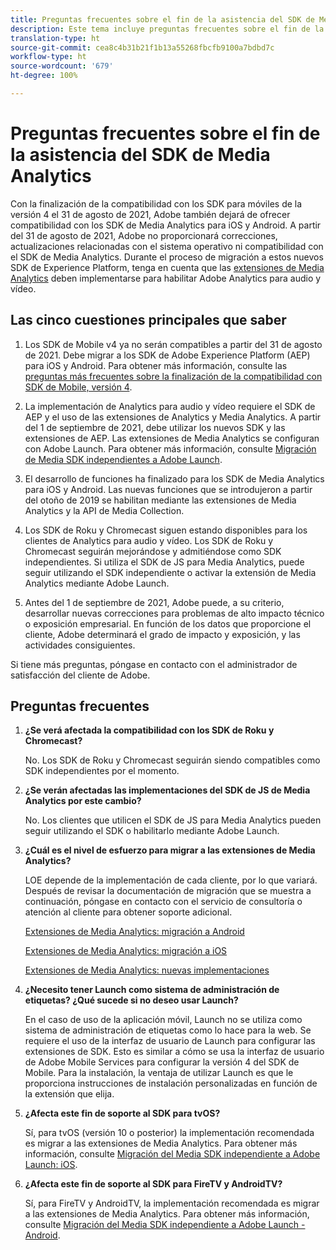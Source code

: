 ```yaml
---
title: Preguntas frecuentes sobre el fin de la asistencia del SDK de Media Analytics
description: Este tema incluye preguntas frecuentes sobre el fin de la compatibilidad con los SDK de Media Analytics.
translation-type: ht
source-git-commit: cea8c4b31b21f1b13a55268fbcfb9100a7bdbd7c
workflow-type: ht
source-wordcount: '679'
ht-degree: 100%

---
```



# Preguntas frecuentes sobre el fin de la asistencia del SDK de Media Analytics

Con la finalización de la compatibilidad con los SDK para móviles de la versión 4 el 31 de agosto de 2021, Adobe también dejará de ofrecer compatibilidad con los SDK de Media Analytics para iOS y Android. A partir del 31 de agosto de 2021, Adobe no proporcionará correcciones, actualizaciones relacionadas con el sistema operativo ni compatibilidad con el SDK de Media Analytics.  Durante el proceso de migración a estos nuevos SDK de Experience Platform, tenga en cuenta que las [extensiones de Media Analytics](https://aep-sdks.gitbook.io/docs/using-mobile-extensions/adobe-media-analytics) deben implementarse para habilitar Adobe Analytics para audio y vídeo.

## Las cinco cuestiones principales que saber

1. Los SDK de Mobile v4 ya no serán compatibles a partir del 31 de agosto de 2021. Debe migrar a los SDK de Adobe Experience Platform (AEP) para iOS y Android. Para obtener más información, consulte las [preguntas más frecuentes sobre la finalización de la compatibilidad con SDK de Mobile, versión 4](https://aep-sdks.gitbook.io/docs/version-4-sdk-end-of-support-faq).

1. La implementación de Analytics para audio y vídeo requiere el SDK de AEP y el uso de las extensiones de Analytics y Media Analytics. A partir del 1 de septiembre de 2021, debe utilizar los nuevos SDK y las extensiones de AEP.  Las extensiones de Media Analytics se configuran con Adobe Launch.  Para obtener más información, consulte [Migración de Media SDK independientes a Adobe Launch](https://docs.adobe.com/content/help/es-ES/media-analytics/using/sdk-implement/sdk-to-launch/sdk-to-launch-migration.html).

1. El desarrollo de funciones ha finalizado para los SDK de Media Analytics para iOS y Android.  Las nuevas funciones que se introdujeron a partir del otoño de 2019 se habilitan mediante las extensiones de Media Analytics y la API de Media Collection.

1. Los SDK de Roku y Chromecast siguen estando disponibles para los clientes de Analytics para audio y vídeo. Los SDK de Roku y Chromecast seguirán mejorándose y admitiéndose como SDK independientes.  Si utiliza el SDK de JS para Media Analytics, puede seguir utilizando el SDK independiente o activar la extensión de Media Analytics mediante Adobe Launch.

1. Antes del 1 de septiembre de 2021, Adobe puede, a su criterio, desarrollar nuevas correcciones para problemas de alto impacto técnico o exposición empresarial. En función de los datos que proporcione el cliente, Adobe determinará el grado de impacto y exposición, y las actividades consiguientes.

Si tiene más preguntas, póngase en contacto con el administrador de satisfacción del cliente de Adobe.

## Preguntas frecuentes

1. **¿Se verá afectada la compatibilidad con los SDK de Roku y Chromecast?**

   No.  Los SDK de Roku y Chromecast seguirán siendo compatibles como SDK independientes por el momento.

1. **¿Se verán afectadas las implementaciones del SDK de JS de Media Analytics por este cambio?&#x200B;**

   No.  Los clientes que utilicen el SDK de JS para Media Analytics pueden seguir utilizando el SDK o habilitarlo mediante Adobe Launch.
&#x200B;
1. **¿Cuál es el nivel de esfuerzo para migrar a las extensiones de Media Analytics?**

   LOE depende de la implementación de cada cliente, por lo que variará.  Después de revisar la documentación de migración que se muestra a continuación, póngase en contacto con el servicio de consultoría o atención al cliente para obtener soporte adicional.

   [Extensiones de Media Analytics: migración a Android](https://docs.adobe.com/content/help/es-ES/media-analytics/using/sdk-implement/sdk-to-launch/sdk-to-launch-migration-platforms/sdk-to-launch-migration-android.html)

   [Extensiones de Media Analytics: migración a iOS](https://docs.adobe.com/content/help/es-ES/media-analytics/using/sdk-implement/sdk-to-launch/sdk-to-launch-migration-platforms/sdk-to-launch-migration-ios.html)

   [Extensiones de Media Analytics: nuevas implementaciones](https://aep-sdks.gitbook.io/docs/using-mobile-extensions/adobe-media-analytics)

1. **¿Necesito tener Launch como sistema de administración de etiquetas? ¿Qué sucede si no deseo usar Launch?**

   En el caso de uso de la aplicación móvil, Launch no se utiliza como sistema de administración de etiquetas como lo hace para la web.  Se requiere el uso de la interfaz de usuario de Launch para configurar las extensiones de SDK. Esto es similar a cómo se usa la interfaz de usuario de Adobe Mobile Services para configurar la versión 4 del SDK de Mobile. Para la instalación, la ventaja de utilizar Launch es que le proporciona instrucciones de instalación personalizadas en función de la extensión que elija.

1. **¿Afecta este fin de soporte al SDK para tvOS?**

   Sí, para tvOS (versión 10 o posterior) la implementación recomendada es migrar a las extensiones de Media Analytics.  Para obtener más información, consulte [Migración del Media SDK independiente a Adobe Launch: iOS](https://docs.adobe.com/content/help/es-ES/media-analytics/using/sdk-implement/sdk-to-launch/sdk-to-launch-migration-platforms/sdk-to-launch-migration-ios.html).

1. **¿Afecta este fin de soporte al SDK para FireTV y AndroidTV?&#x200B;**

   Sí, para FireTV y AndroidTV, la implementación recomendada es migrar a las extensiones de Media Analytics.  Para obtener más información, consulte [Migración del Media SDK independiente a Adobe Launch - Android](https://docs.adobe.com/content/help/es-ES/media-analytics/using/sdk-implement/sdk-to-launch/sdk-to-launch-migration-platforms/sdk-to-launch-migration-android.html).
